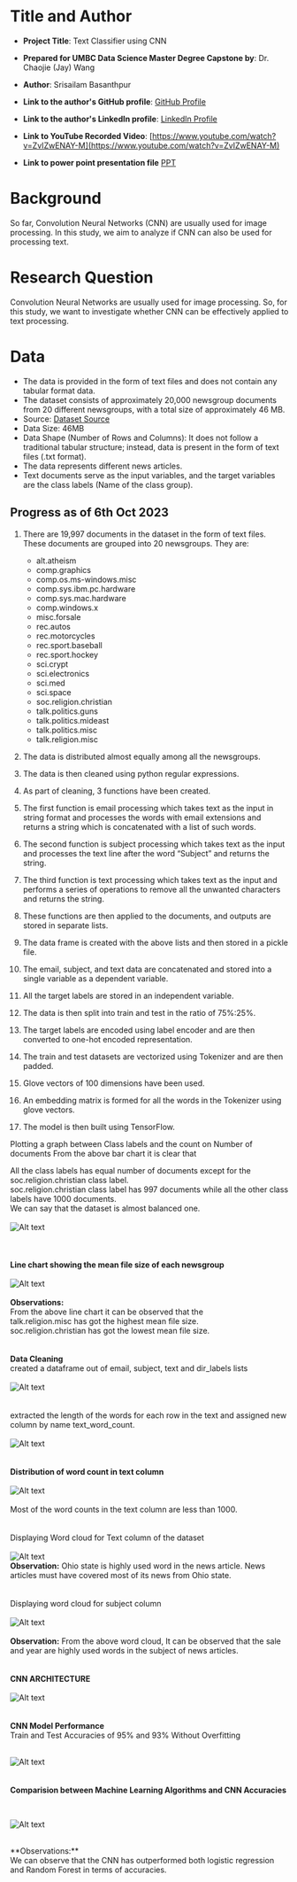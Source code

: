 # Title and Author

- **Project Title**: Text Classifier using CNN
- **Prepared for UMBC Data Science Master Degree Capstone by**: Dr. Chaojie (Jay) Wang
- **Author**: Srisailam Basanthpur
- **Link to the author's GitHub profile**: [GitHub Profile](https://github.com/sribasanth123)
- **Link to the author's LinkedIn profile**: [LinkedIn Profile](https://www.linkedin.com/in/srisailam-basanthpur-687390184/)
- **Link to YouTube Recorded Video**: [https://www.youtube.com/watch?v=ZvIZwENAY-M](https://www.youtube.com/watch?v=ZvIZwENAY-M)

- **Link to power point presentation file** [PPT](Text%20Classification%20CNN.pptx)
# Background

So far, Convolution Neural Networks (CNN) are usually used for image processing. In this study, we aim to analyze if CNN can also be used for processing text.

# Research Question

Convolution Neural Networks are usually used for image processing. So, for this study, we want to investigate whether CNN can be effectively applied to text processing.

# Data

- The data is provided in the form of text files and does not contain any tabular format data.
- The dataset consists of approximately 20,000 newsgroup documents from 20 different newsgroups, with a total size of approximately 46 MB.
- Source: [Dataset Source](https://archive.ics.uci.edu/dataset/113/twenty+newsgroups)
- Data Size: 46MB
- Data Shape (Number of Rows and Columns): It does not follow a traditional tabular structure; instead, data is present in the form of text files (.txt format).
- The data represents different news articles.
- Text documents serve as the input variables, and the target variables are the class labels (Name of the class group).

## Progress as of 6th Oct 2023

1. There are 19,997 documents in the dataset in the form of text files. These documents are grouped into 20 newsgroups. They are:

   - alt.atheism
   - comp.graphics
   - comp.os.ms-windows.misc
   - comp.sys.ibm.pc.hardware
   - comp.sys.mac.hardware
   - comp.windows.x
   - misc.forsale
   - rec.autos
   - rec.motorcycles
   - rec.sport.baseball
   - rec.sport.hockey
   - sci.crypt
   - sci.electronics
   - sci.med
   - sci.space
   - soc.religion.christian
   - talk.politics.guns
   - talk.politics.mideast
   - talk.politics.misc
   - talk.religion.misc

2. The data is distributed almost equally among all the newsgroups.

3. The data is then cleaned using python regular expressions.

4. As part of cleaning, 3 functions have been created.

5. The first function is email processing which takes text as the input in string format and processes the words with email extensions and returns a string which is concatenated with a list of such words.

6. The second function is subject processing which takes text as the input and processes the text line after the word “Subject” and returns the string.

7. The third function is text processing which takes text as the input and performs a series of operations to remove all the unwanted characters and returns the string.

8. These functions are then applied to the documents, and outputs are stored in separate lists.

9. The data frame is created with the above lists and then stored in a pickle file.

10. The email, subject, and text data are concatenated and stored into a single variable as a dependent variable.

11. All the target labels are stored in an independent variable.

12. The data is then split into train and test in the ratio of 75%:25%.

13. The target labels are encoded using label encoder and are then converted to one-hot encoded representation.

14. The train and test datasets are vectorized using Tokenizer and are then padded.

15. Glove vectors of 100 dimensions have been used.

16. An embedding matrix is formed for all the words in the Tokenizer using glove vectors.

17. The model is then built using TensorFlow.

Plotting a graph between Class labels and the count on Number of documents
From the above bar chart it is clear that

All the class labels has equal number of documents except for the soc.religion.christian class label.
</br>
soc.religion.christian class label has 997 documents while all the other class labels have 1000 documents.
</br>
We can say that the dataset is almost balanced one.
</br>
</br>
![Alt text](../Assets/Image1.png)
</br>
</br>
</br>
</br>
**Line chart showing the mean file size of each newsgroup**
</br>
</br>
![Alt text](../Assets/Image2.png)
</br>
</br>
**Observations:**
</br>
From the above line chart it can be observed that the
</br>
talk.religion.misc has got the highest mean file size.</br>
soc.religion.christian has got the lowest mean file size.
</br>
</br>
</br>
**Data Cleaning**
</br>
created a dataframe out of email, subject, text and dir_labels lists
</br>
</br>
![Alt text](../Assets/Image4.png)
</br>
</br>
</br>
extracted the length of the words for each row in the text and assigned new column by name text_word_count.
</br>
</br>
![Alt text](../Assets/Image5.png)
</br>
</br>
</br>
**Distribution of word count in text column**
</br>
</br>
![Alt text](../Assets/Image6.png)
</br>
</br>
Most of the word counts in the text column are less than 1000.
</br>
</br>
</br>
Displaying Word cloud for Text column of the dataset
</br>
</br>
![Alt text](../Assets/Image7.png)
</br>
**Observation:** Ohio state is highly used word in the news article. News articles must have covered most of its news from Ohio state.
</br>
</br>
</br>
Displaying word cloud for subject column
</br>
</br>
![Alt text](../Assets/Image8.png)
</br>
</br>
**Observation:** From the above word cloud, It can be observed that the sale and year are highly used words in the subject of news articles.
</br>
</br>
</br>
**CNN ARCHITECTURE**
</br>
</br>
![Alt text](../Assets/Image9.png)
</br>
</br>
</br>
**CNN Model Performance**
</br>
Train and Test Accuracies of 95% and 93% Without Overfitting
</br>
</br>

![Alt text](../Assets/Image10.png)
</br>
</br>
</br>
**Comparision between Machine Learning Algorithms and CNN Accuracies**

</br>

![Alt text](../Assets/Image11.png)

</br>
**Observations:**
</br>
We can observe that the CNN has outperformed both logistic regression and Random Forest in terms of accuracies.
